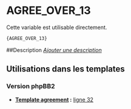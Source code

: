 # AGREE_OVER_13


Cette variable est utilisable directement.

```html
{AGREE_OVER_13}
```

##Description
[*Ajouter une description*](https://fa-tvars.appspot.com/var/AGREE_OVER_13)

## Utilisations dans les templates

### Version phpBB2

* __[Template agreement](../tpl/var/subsilver/agreement.md#readme) :__ [ligne 32](../tpl/src/subsilver/agreement.tpl#L32)